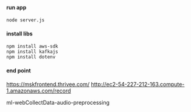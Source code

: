 

#### run app
```
node server.js
```

#### install libs
```
npm install aws-sdk
npm install kafkajs
npm install dotenv
```

#### end point
https://mskfrontend.thrivee.com/
http://ec2-54-227-212-163.compute-1.amazonaws.com/record

ml-webCollectData-audio-preprocessing